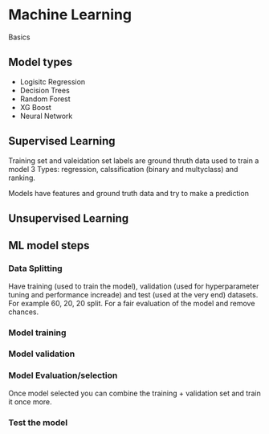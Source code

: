 # Machine Learning
Basics

## Model types
- Logisitc Regression
- Decision Trees
- Random Forest
- XG Boost
- Neural Network

## Supervised Learning
Training set and valeidation set
labels are ground thruth data used to train a model
3 Types: regression, calssification (binary and multyclass) and ranking.

Models have features and ground truth data and try to make a prediction
## Unsupervised Learning

## ML model steps
### Data Splitting
Have training (used to train the model), validation (used for hyperparameter tuning and performance increade) and test (used at the very end) datasets. For example 60, 20, 20 split.
For a fair evaluation of the model and remove chances.  

### Model training

### Model validation

### Model Evaluation/selection
Once model selected you can combine the training + validation set and train it once more.

### Test the model
